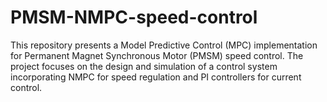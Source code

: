 # PMSM-NMPC-speed-control
This repository presents a Model Predictive Control (MPC) implementation for Permanent Magnet Synchronous Motor (PMSM) speed control. The project focuses on the design and simulation of a control system incorporating NMPC for speed regulation and PI controllers for current control.
